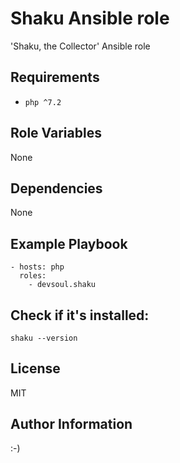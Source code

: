 Shaku Ansible role
=========

'Shaku, the Collector' Ansible role

Requirements
------------
  - `php ^7.2` 

Role Variables
--------------
None

Dependencies
------------
None

Example Playbook
----------------
    - hosts: php
      roles:
        - devsoul.shaku

Check if it's installed:
------
    shaku --version

License
-------
MIT

Author Information
------------------

:-)
